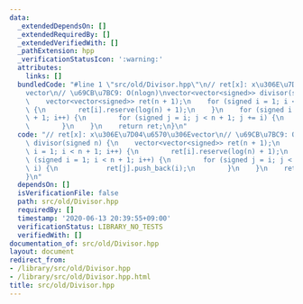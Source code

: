 ```yaml
---
data:
  _extendedDependsOn: []
  _extendedRequiredBy: []
  _extendedVerifiedWith: []
  _pathExtension: hpp
  _verificationStatusIcon: ':warning:'
  attributes:
    links: []
  bundledCode: "#line 1 \"src/old/Divisor.hpp\"\n// ret[x]: x\u306E\u7D04\u6570\u306E\
    vector\n// \u69CB\u7BC9: O(nlogn)\nvector<vector<signed>> divisor(signed n) {\n\
    \    vector<vector<signed>> ret(n + 1);\n    for (signed i = 1; i < n + 1; i++)\
    \ {\n        ret[i].reserve(log(n) + 1);\n    }\n    for (signed i = 1; i < n\
    \ + 1; i++) {\n        for (signed j = i; j < n + 1; j += i) {\n            ret[j].push_back(i);\n\
    \        }\n    }\n    return ret;\n}\n"
  code: "// ret[x]: x\u306E\u7D04\u6570\u306Evector\n// \u69CB\u7BC9: O(nlogn)\nvector<vector<signed>>\
    \ divisor(signed n) {\n    vector<vector<signed>> ret(n + 1);\n    for (signed\
    \ i = 1; i < n + 1; i++) {\n        ret[i].reserve(log(n) + 1);\n    }\n    for\
    \ (signed i = 1; i < n + 1; i++) {\n        for (signed j = i; j < n + 1; j +=\
    \ i) {\n            ret[j].push_back(i);\n        }\n    }\n    return ret;\n\
    }\n"
  dependsOn: []
  isVerificationFile: false
  path: src/old/Divisor.hpp
  requiredBy: []
  timestamp: '2020-06-13 20:39:55+09:00'
  verificationStatus: LIBRARY_NO_TESTS
  verifiedWith: []
documentation_of: src/old/Divisor.hpp
layout: document
redirect_from:
- /library/src/old/Divisor.hpp
- /library/src/old/Divisor.hpp.html
title: src/old/Divisor.hpp
---
```

